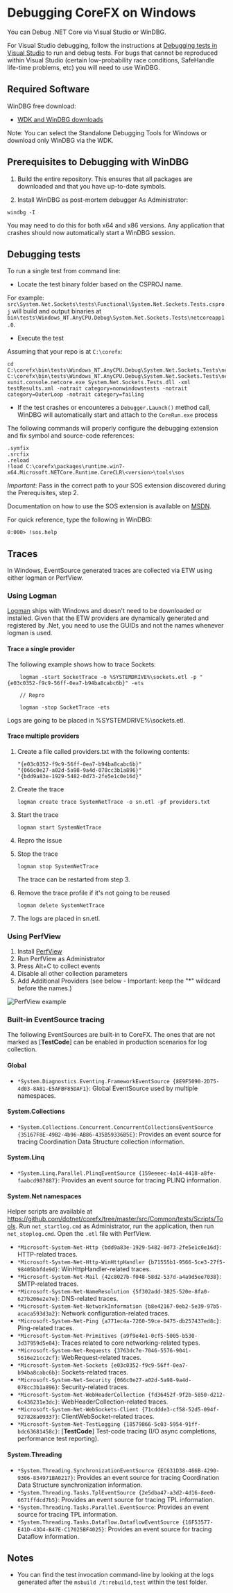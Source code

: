 Debugging CoreFX on Windows
==========================

You can Debug .NET Core via Visual Studio or WinDBG.

For Visual Studio debugging, follow the instructions at [Debugging tests in Visual Studio](https://github.com/dotnet/corefx/blob/master/Documentation/building/windows-instructions.md) to run and debug tests.
For bugs that cannot be reproduced within Visual Studio (certain low-probability race conditions, SafeHandle life-time problems, etc) you will need to use WinDBG.

## Required Software

WinDBG free download:

* [WDK and WinDBG downloads](https://msdn.microsoft.com/en-us/windows/hardware/hh852365.aspx)

Note: You can select the Standalone Debugging Tools for Windows or download only WinDBG via the WDK.

## Prerequisites to Debugging with WinDBG

1. Build the entire repository. This ensures that all packages are downloaded and that you have up-to-date symbols.

2. Install WinDBG as post-mortem debugger
As Administrator:

```
windbg -I
```

You may need to do this for both x64 and x86 versions. 
Any application that crashes should now automatically start a WinDBG session.

## Debugging tests
To run a single test from command line:

* Locate the test binary folder based on the CSPROJ name. 

For example: `src\System.Net.Sockets\tests\Functional\System.Net.Sockets.Tests.csproj` will build and output binaries at  `bin\tests\Windows_NT.AnyCPU.Debug\System.Net.Sockets.Tests\netcoreapp1.0`.
 
* Execute the test

Assuming that your repo is at `C:\corefx`:

```
cd C:\corefx\bin\tests\Windows_NT.AnyCPU.Debug\System.Net.Sockets.Tests\netcoreapp1.0
C:\corefx\bin\tests\Windows_NT.AnyCPU.Debug\System.Net.Sockets.Tests\netcoreapp1.0\CoreRun.exe xunit.console.netcore.exe System.Net.Sockets.Tests.dll -xml testResults.xml -notrait category=nonwindowstests -notrait category=OuterLoop -notrait category=failing
```

* If the test crashes or encounteres a `Debugger.Launch()` method call, WinDBG will automatically start and attach to the `CoreRun.exe` process 

The following commands will properly configure the debugging extension and fix symbol and source-code references:

```
.symfix
.srcfix
.reload
!load C:\corefx\packages\runtime.win7-x64.Microsoft.NETCore.Runtime.CoreCLR\<version>\tools\sos
```

_Important_: Pass in the correct path to your SOS extension discovered during the Prerequisites, step 2.

Documentation on how to use the SOS extension is available on [MSDN](https://msdn.microsoft.com/en-us/library/bb190764\(v=vs.110\).aspx).

For quick reference, type the following in WinDBG:

```
0:000> !sos.help
```

## Traces

In Windows, EventSource generated traces are collected via ETW using either logman or PerfView.

### Using Logman
[Logman](https://technet.microsoft.com/en-us/library/bb490956.aspx) ships with Windows and doesn't need to be downloaded or installed.
Given that the ETW providers are dynamically generated and registered by .Net, you need to use the GUIDs and not the names whenever logman is used.

#### Trace a single provider

The following example shows how to trace Sockets:

```
    logman -start SocketTrace -o %SYSTEMDRIVE%\sockets.etl -p "{e03c0352-f9c9-56ff-0ea7-b94ba8cabc6b}" -ets

    // Repro

    logman -stop SocketTrace -ets
```

Logs are going to be placed in %SYSTEMDRIVE%\sockets.etl.

#### Trace multiple providers

1. Create a file called providers.txt with the following contents:

    ```
    "{e03c0352-f9c9-56ff-0ea7-b94ba8cabc6b}"
    "{066c0e27-a02d-5a98-9a4d-078cc3b1a896}"
    "{bdd9a83e-1929-5482-0d73-2fe5e1c0e16d}"
    ```

2. Create the trace

    ```
    logman create trace SystemNetTrace -o sn.etl -pf providers.txt
    ```

3. Start the trace

    ```
    logman start SystemNetTrace
    ```

4. Repro the issue
5. Stop the trace

    ```
    logman stop SystemNetTrace
    ```

   The trace can be restarted from step 3.

6. Remove the trace profile if it's not going to be reused
    ```
    logman delete SystemNetTrace
    ```

7. The logs are placed in sn.etl.

### Using PerfView

1. Install [PerfView](https://github.com/Microsoft/perfview/blob/master/documentation/Downloading.md)
2. Run PerfView as Administrator
3. Press Alt+C to collect events 
4. Disable all other collection parameters
5. Add Additional Providers (see below - Important: keep the "*" wildcard before the names.)

![PerfView example](perfview_example.gif)

### Built-in EventSource tracing

The following EventSources are built-in to CoreFX. The ones that are not marked as [__TestCode__] can be enabled in production scenarios for log collection. 

#### Global
* `*System.Diagnostics.Eventing.FrameworkEventSource {8E9F5090-2D75-4d03-8A81-E5AFBF85DAF1}`: Global EventSource used by multiple namespaces.

#### System.Collections
* `*System.Collections.Concurrent.ConcurrentCollectionsEventSource {35167F8E-49B2-4b96-AB86-435B59336B5E}`: Provides an event source for tracing Coordination Data Structure collection information.

#### System.Linq
* `*System.Linq.Parallel.PlinqEventSource {159eeeec-4a14-4418-a8fe-faabcd987887}`: Provides an event source for tracing PLINQ information.

#### System.Net namespaces

Helper scripts are available at https://github.com/dotnet/corefx/tree/master/src/Common/tests/Scripts/Tools. Run `net_startlog.cmd` as Administrator, run the application, then run `net_stoplog.cmd`. Open the `.etl` file with PerfView.

* `*Microsoft-System-Net-Http {bdd9a83e-1929-5482-0d73-2fe5e1c0e16d}`: HTTP-related traces.
* `*Microsoft-System-Net-Http-WinHttpHandler {b71555b1-9566-5ce3-27f5-98405bbfde9d}`: WinHttpHandler-related traces.
* `*Microsoft-System-Net-Mail {42c8027b-f048-58d2-537d-a4a9d5ee7038}`: SMTP-related traces.
* `*Microsoft-System-Net-NameResolution {5f302add-3825-520e-8fa0-627b206e2e7e}`: DNS-related traces.
* `*Microsoft-System-Net-NetworkInformation {b8e42167-0eb2-5e39-97b5-acaca593d3a2}`: Network configuration-related traces.
* `*Microsoft-System-Net-Ping {a771ec4a-7260-59ce-0475-db257437ed8c}`: Ping-related traces.
* `*Microsoft-System-Net-Primitives {a9f9e4e1-0cf5-5005-b530-3d37959d5e84}`: Traces related to core networking-related types.
* `*Microsoft-System-Net-Requests {3763dc7e-7046-5576-9041-5616e21cc2cf}`: WebRequest-related traces.
* `*Microsoft-System-Net-Sockets {e03c0352-f9c9-56ff-0ea7-b94ba8cabc6b}`: Sockets-related traces.
* `*Microsoft-System-Net-Security {066c0e27-a02d-5a98-9a4d-078cc3b1a896}`: Security-related traces.
* `*Microsoft-System-Net-WebHeaderCollection {fd36452f-9f2b-5850-d212-6c436231e3dc}`: WebHeaderCollection-related traces.
* `*Microsoft-System-Net-WebSockets-Client {71cddde3-cf58-52d5-094f-927828a09337}`: ClientWebSocket-related traces.
* `*Microsoft-System-Net-TestLogging {18579866-5c03-5954-91ff-bdc63681458c}`: [__TestCode__] Test-code tracing (I/O async completions, performance test reporting).

#### System.Threading
* `*System.Threading.SynchronizationEventSource {EC631D38-466B-4290-9306-834971BA0217}`: Provides an event source for tracing Coordination Data Structure synchronization information.
* `*System.Threading.Tasks.TplEventSource {2e5dba47-a3d2-4d16-8ee0-6671ffdcd7b5}`: Provides an event source for tracing TPL information.
* `*System.Threading.Tasks.Parallel.EventSource`: Provides an event source for tracing TPL information.
* `*System.Threading.Tasks.Dataflow.DataflowEventSource {16F53577-E41D-43D4-B47E-C17025BF4025}`: Provides an event source for tracing Dataflow information.

## Notes 
* You can find the test invocation command-line by looking at the logs generated after the `msbuild /t:rebuild,test` within the test folder.
